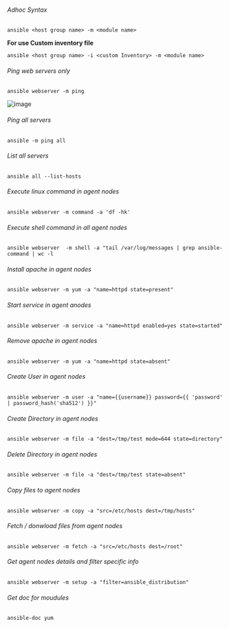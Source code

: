 ###### Adhoc Syntax
```
ansible <host group name> -m <module name>
```
**For use Custom inventory file**
```
ansible <host group name> -i <custom Inventory> -m <module name>
```
###### Ping web servers only

```
ansible webserver -m ping 
```
![image](https://user-images.githubusercontent.com/96326288/210489066-5143e01e-da1f-44b8-9314-09b6e3af4ba7.png)

###### Ping all servers 
```
ansible -m ping all
```

###### List all servers 
```
ansible all --list-hosts
```

###### Execute linux command in agent nodes 
```
ansible webserver -m command -a 'df -hk'
```

###### Execute shell command in all agent nodes
```
ansible webserver  -m shell -a "tail /var/log/messages | grep ansible-command | wc -l 
```

###### Install apache in agent nodes 
```
ansible webserver -m yum -a "name=httpd state=present"
```


###### Start service in agent anodes
```
ansible webserver -m service -a "name=httpd enabled=yes state=started"
```

###### Remove apache in agent nodes 
```
ansible webserver -m yum -a "name=httpd state=absent"
```

###### Create User in agent nodes
```
ansible webserver -m user -a "name={{username}} password={{ 'password' | password_hash('sha512') }}"
```

###### Create Directory in agent nodes
```
ansible webserver -m file -a "dest=/tmp/test mode=644 state=directory"
```

###### Delete Directory in agent nodes
```
ansible webserver -m file -a "dest=/tmp/test state=absent"
```

###### Copy files to agent nodes
```
ansible webserver -m copy -a "src=/etc/hosts dest=/tmp/hosts"
```

###### Fetch / donwload files from agent nodes
```
ansible webserver -m fetch -a "src=/etc/hosts dest=/root"
```

###### Get agent nodes details and filter specific info
```
ansible webserver -m setup -a "filter=ansible_distribution"
```

###### Get doc for moudules
```
ansible-doc yum
```
